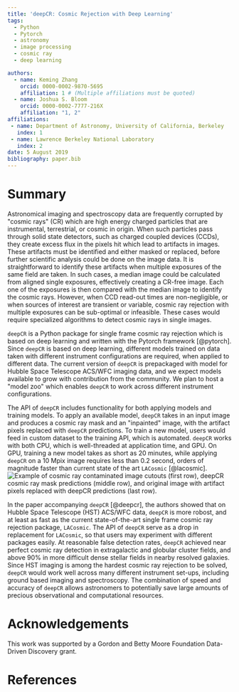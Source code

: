 ```yaml
---
title: 'deepCR: Cosmic Rejection with Deep Learning'
tags:
  - Python
  - Pytorch
  - astronomy
  - image processing
  - cosmic ray
  - deep learning

authors:
  - name: Keming Zhang
    orcid: 0000-0002-9870-5695
    affiliation: 1 # (Multiple affiliations must be quoted)
  - name: Joshua S. Bloom
    orcid: 0000-0002-7777-216X
    affiliation: "1, 2"
affiliations:
 - name: Department of Astronomy, University of California, Berkeley
   index: 1
 - name: Lawrence Berkeley National Laboratory
   index: 2
date: 5 August 2019
bibliography: paper.bib
---
```


# Summary

Astronomical imaging and spectroscopy data are frequently corrupted by
"cosmic rays" (CR) which are high energy charged particles that are instrumental, 
terrestrial, or cosmic in origin. When such particles pass through solid state 
detectors, such as charged coupled devices (CCDs), they create excess 
flux in the pixels hit which lead to artifacts in images. These 
artifacts must be identified and either masked or replaced, before 
further scientific analysis could be done on the image data. It is straightforward 
to identify these artifacts when multiple exposures of the same field are 
taken. In such cases, a median image could be calculated from aligned single 
exposures, effectively creating a CR-free image. Each one of the exposures 
is then compared with the median image to identify the cosmic rays. However, 
when CCD read-out times are non-negligible, or when sources of 
interest are transient or variable, cosmic ray rejection with multiple 
exposures can be sub-optimal or infeasible. These cases would require specialized
algorithms to detect cosmic rays in single images.

``deepCR`` is a Python package for single frame cosmic ray rejection which is
based on deep learning and written with the Pytorch framework [@pytorch]. 
Since ``deepCR`` is based on deep learning, different models trained on
data taken with different instrument configurations are required, when applied to different
data. The current version of ``deepCR`` is prepackaged with model for Hubble 
Space Telescope ACS/WFC imaging data, and we expect models available 
to grow with contribution from the community. We plan to host a "model zoo"
 which enables ``deepCR`` to work across different instrument configurations.

The API of ``deepCR`` includes functionality for both applying models and 
training models. To apply an available model, ``deepCR`` takes in an input image
 and produces a cosmic ray mask and an "inpainted" image, with 
 the artifact pixels replaced with ``deepCR`` predictions. To train a new model, 
 users would feed in custom dataset to the training API, which is automated.
 ``deepCR`` works with both CPU, which is well-threaded at application time, and GPU.
 On GPU, training a new model takes as short as 20 minutes, 
 while applying ``deepCR`` on a 10 Mpix image requires less than 0.2 second, 
 orders of magnitude faster than current state of the art ``LACosmic`` [@lacosmic].
![Example of cosmic ray contaminated image cutouts (first row), deepCR
cosmic ray mask predictions (middle row), and original image with artifact
pixels replaced with deepCR predictions (last row).](imgs/postage-sm.png)
 

In the paper accompanying ``deepCR`` [@deepcr], the authors showed that 
on Hubble Space Telescope (HST) ACS/WFC data, 
``deepCR`` is more robost, and at least as fast as the current 
state-of-the-art single frame cosmic ray rejection package, ``LACosmic``. The API 
of ``deepCR`` serve as a drop in replacement for ``LACosmic``, 
so that users may experiment with different packages easily. At 
reasonable false detection rates, ``deepCR`` achieved near perfect
cosmic ray detection in extragalactic and globular cluster fields, and above 
90% in more difficult dense stellar fields in nearby resolved galaxies. 
Since HST imaging is among the hardest cosmic ray rejection to be
solved, ``deepCR`` would work well across many different instrument set-ups,
including ground based imaging and spectroscopy. The combination of 
speed and accuracy of ``deepCR`` allows astronomers to potentially save
large amounts of precious observational and computational resources.

# Acknowledgements

This work was supported by a Gordon and Betty Moore Foundation Data-Driven Discovery grant.

# References